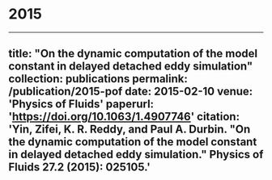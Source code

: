 2015
======
---
title: "On the dynamic computation of the model constant in delayed detached eddy simulation"
collection: publications
permalink: /publication/2015-pof
date: 2015-02-10
venue: 'Physics of Fluids'
paperurl: 'https://doi.org/10.1063/1.4907746'
citation: 'Yin, Zifei, K. R. Reddy, and Paul A. Durbin. "On the dynamic computation of the model constant in delayed detached eddy simulation." Physics of Fluids 27.2 (2015): 025105.'
---

